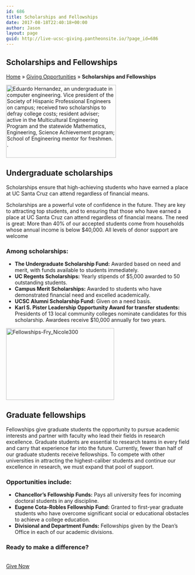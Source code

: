 ```yaml
---
id: 686
title: Scholarships and Fellowships
date: 2017-08-18T22:40:18+00:00
author: Jason
layout: page
guid: http://live-ucsc-giving.pantheonsite.io/?page_id=686
---
```

## Scholarships and Fellowships  


<p id="breadcrumbs">
  <a href="http://live-ucsc-giving.pantheonsite.io/" rel="v:url" property="v:title">Home</a> » <a href="http://live-ucsc-giving.pantheonsite.io/giving-opportunities/" rel="v:url" property="v:title">Giving Opportunities</a> » <strong>Scholarships and Fellowships</strong>
</p>

<img src="http://live-ucsc-giving.pantheonsite.io/wp-content/uploads/2017/08/Scholarship-Hernandez_Eduardo_1293-300x199.jpg" alt="Eduardo Hernandez, an undergraduate in computer engineering. Vice president of the Society of Hispanic Professional Engineers on campus; received two scholarships to defray college costs; resident adviser; active in the Multicultural Engineering Program and the statewide Mathematics, Engineering, Science Achievement program; School of Engineering mentor for freshmen. ." itemprop="image" height="199" width="300" /> 

## Undergraduate scholarships

Scholarships ensure that high-achieving students who have earned a place at UC Santa Cruz can attend regardless of financial means.

Scholarships are a powerful vote of confidence in the future. They are key to attracting top students, and to ensuring that those who have earned a place at UC Santa Cruz can attend regardless of financial means. The need is great: More than 40% of our accepted students come from households whose annual income is below $40,000. All levels of donor support are welcome

### Among scholarships:

  * **The Undergraduate Scholarship Fund:** Awarded based on need and merit, with funds available to students immediately.
  * **UC Regents Scholarships:** Yearly stipends of $5,000 awarded to 50 outstanding students.
  * **Campus Merit Scholarships:** Awarded to students who have demonstrated financial need and excelled academically.
  * **UCSC Alumni Scholarship Fund:** Given on a need basis.
  * **Karl S. Pister Leadership Opportunity Award for transfer students:** Presidents of 13 local community colleges nominate candidates for this scholarship. Awardees receive $10,000 annually for two years.

<img src="http://live-ucsc-giving.pantheonsite.io/wp-content/uploads/2017/08/Fellowships-Fry_Nicole300.jpg" alt="Fellowships-Fry_Nicole300" itemprop="image" height="196" width="295" /> 

## Graduate fellowships

Fellowships give graduate students the opportunity to pursue academic interests and partner with faculty who lead their fields in research excellence. Graduate students are essential to research teams in every field and carry that experience far into the future. Currently, fewer than half of our graduate students receive fellowships. To compete with other universities in attracting the highest-caliber students and continue our excellence in research, we must expand that pool of support.

### Opportunities include:

  * **Chancellor’s Fellowship Funds:** Pays all university fees for incoming doctoral students in any discipline.
  * **Eugene Cota-Robles Fellowship Fund:** Granted to first-year graduate students who have overcome significant social or educational obstacles to achieve a college education.
  * **Divisional and Department Funds:** Fellowships given by the Dean’s Office in each of our academic divisions.

### Ready to make a difference?

<a href="http://connect.ucsc.edu/givenow" target="_self" role="button"><br /> Give Now<br /> </a>